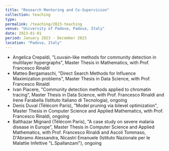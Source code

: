 ```yaml
---
title: "Research Mentoring and Co-Supervision"
collection: teaching
type: 
permalink: /teaching/2023-teaching
venue: "University of Padova, Padova, Italy"
date: 2023-01-01
period: January 2023 - December 2023
location: "Padova, Italy"
---
```


* Angelica Crepaldi, "Louvain-like methods for community detection in multilayer hypergraphs", Master Thesis in Mathematics, with Prof. Francesco Rinaldi
* Matteo Bergamaschi, "Direct Search Methods for Influence Maximization problems", Master Thesis in Data Science, with Prof. Francesco Rinaldi
* Ivan Piacere, "Community detection methods applied to chromatin tracing", Master Thesis in Data Science, with Prof. Francesco Rinaldi and Irene Farabella (Istituto Italiano di Tecnologia), ongoing
* Denis Duval (Télécom Paris), "Model pruning via bilevel optimization", Master Thesis in Computer Science and Applied Mathematics, with Prof. Francesco Rinaldi, ongoing
* Balthazar Mignard (Télécom Paris), "A case study on severe malaria disease in Europe", Master Thesis in Computer Science and Applied Mathematics, with Prof. Francesco Rinaldi and Ascoli Tommaso, D'Abramo Alessandra, Nicastri Emanuele (Istituto Nazionale per le Malattie Infettive "L.Spallanzani"), ongoing
